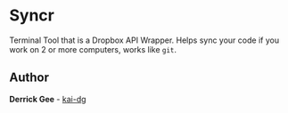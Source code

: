 # Syncr

Terminal Tool that is a Dropbox API Wrapper. Helps sync your code if you work on 2 or more computers, works like `git`.

## Author
**Derrick Gee** - [kai-dg](https://github.com/kai-dg)
